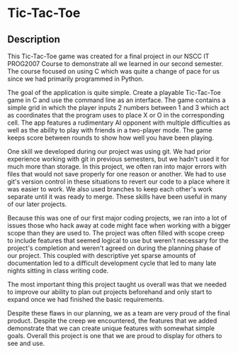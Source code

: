 # Tic-Tac-Toe

## Description
This Tic-Tac-Toe game was created for a final project in our NSCC IT PROG2007 Course to demonstrate all we learned in our second semester. The course focused on using C which was quite a change of pace for us since we had primarily programmed in Python.

The goal of the application is quite simple. Create a playable Tic-Tac-Toe game in C and use the command line as an interface. The game contains a simple grid in which the player inputs 2 numbers between 1 and 3 which act as coordinates that the program uses to place X or O in the corresponding cell. The app features a rudimentary AI opponent with multiple difficulties as well as the ability to play with friends in a two-player mode. The game keeps score between rounds to show how well you have been playing.

One skill we developed during our project was using git. We had prior experience working with git in previous semesters, but we hadn't used it for much more than storage. In this project, we often ran into major errors with files that would not save properly for one reason or another. We had to use git's version control in these situations to revert our code to a place where it was easier to work. We also used branches to keep each other's work separate until it was ready to merge. These skills have been useful in many of our later projects.

Because this was one of our first major coding projects, we ran into a lot of issues those who hack away at code might face when working with a bigger scope than they are used to. The project was often filled with scope creep to include features that seemed logical to use but weren't necessary for the project's completion and weren't agreed on during the planning phase of our project. This coupled with descriptive yet sparse amounts of documentation led to a difficult development cycle that led to many late nights sitting in class writing code.

The most important thing this project taught us overall was that we needed to improve our ability to plan out projects beforehand and only start to expand once we had finished the basic requirements. 

Despite these flaws in our planning, we as a team are very proud of the final product. Despite the creep we encountered, the features that we added demonstrate that we can create unique features with somewhat simple goals. Overall this project is one that we are proud to display for others to see and use.
